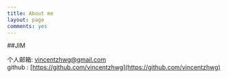 ```yaml
---
title: About me
layout: page
comments: yes
---
```

  
##JIM    

个人邮箱:	vincentzhwg@gmail.com        
github : [https://github.com/vincentzhwg](https://github.com/vincentzhwg)   